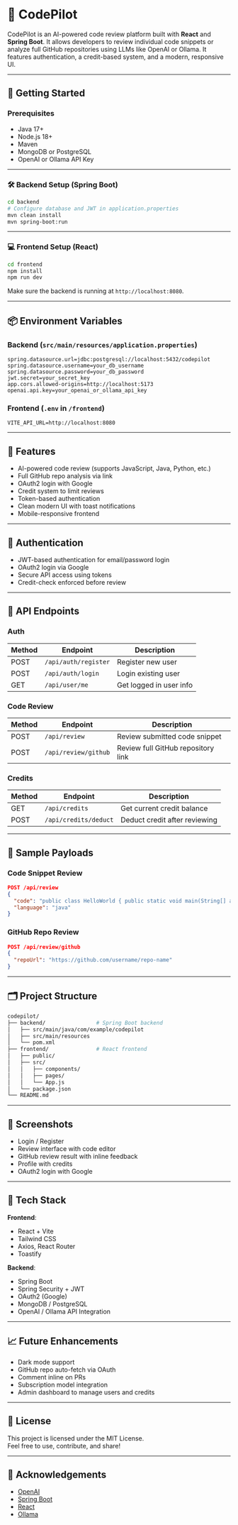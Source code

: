 # 🤖 CodePilot

CodePilot is an AI-powered code review platform built with **React** and **Spring Boot**. It allows developers to review individual code snippets or analyze full GitHub repositories using LLMs like OpenAI or Ollama. It features authentication, a credit-based system, and a modern, responsive UI.

---

## 🚀 Getting Started

### Prerequisites

- Java 17+
- Node.js 18+
- Maven
- MongoDB or PostgreSQL
- OpenAI or Ollama API Key

---

### 🛠 Backend Setup (Spring Boot)

```bash
cd backend
# Configure database and JWT in application.properties
mvn clean install
mvn spring-boot:run
```

---

### 💻 Frontend Setup (React)

```bash
cd frontend
npm install
npm run dev
```

Make sure the backend is running at `http://localhost:8080`.

---

## 📦 Environment Variables

### Backend (`src/main/resources/application.properties`)

```properties
spring.datasource.url=jdbc:postgresql://localhost:5432/codepilot
spring.datasource.username=your_db_username
spring.datasource.password=your_db_password
jwt.secret=your_secret_key
app.cors.allowed-origins=http://localhost:5173
openai.api.key=your_openai_or_ollama_api_key
```

### Frontend (`.env` in `/frontend`)

```env
VITE_API_URL=http://localhost:8080
```

---

## 🧠 Features

- AI-powered code review (supports JavaScript, Java, Python, etc.)
- Full GitHub repo analysis via link
- OAuth2 login with Google
- Credit system to limit reviews
- Token-based authentication
- Clean modern UI with toast notifications
- Mobile-responsive frontend

---

## 🔐 Authentication

- JWT-based authentication for email/password login
- OAuth2 login via Google
- Secure API access using tokens
- Credit-check enforced before review

---

## 🔁 API Endpoints

### Auth

| Method | Endpoint             | Description             |
|--------|----------------------|-------------------------|
| POST   | `/api/auth/register` | Register new user       |
| POST   | `/api/auth/login`    | Login existing user     |
| GET    | `/api/user/me`       | Get logged in user info |

### Code Review

| Method | Endpoint              | Description                        |
|--------|-----------------------|------------------------------------|
| POST   | `/api/review`         | Review submitted code snippet      |
| POST   | `/api/review/github`  | Review full GitHub repository link |

### Credits

| Method | Endpoint               | Description                   |
|--------|------------------------|-------------------------------|
| GET    | `/api/credits`         | Get current credit balance    |
| POST   | `/api/credits/deduct`  | Deduct credit after reviewing |

---

## 🧪 Sample Payloads

### Code Snippet Review

```json
POST /api/review
{
  "code": "public class HelloWorld { public static void main(String[] args) { System.out.println(\"Hello\"); } }",
  "language": "java"
}
```

### GitHub Repo Review

```json
POST /api/review/github
{
  "repoUrl": "https://github.com/username/repo-name"
}
```

---

## 🗂️ Project Structure

```bash
codepilot/
├── backend/                # Spring Boot backend
│   ├── src/main/java/com/example/codepilot
│   ├── src/main/resources
│   └── pom.xml
├── frontend/               # React frontend
│   ├── public/
│   ├── src/
│   │   ├── components/
│   │   ├── pages/
│   │   └── App.js
│   └── package.json
└── README.md
```

---

## 📸 Screenshots

- Login / Register
- Review interface with code editor
- GitHub review result with inline feedback
- Profile with credits
- OAuth2 login with Google

---

## 🤖 Tech Stack

**Frontend**:  
- React + Vite  
- Tailwind CSS  
- Axios, React Router  
- Toastify

**Backend**:  
- Spring Boot  
- Spring Security + JWT  
- OAuth2 (Google)  
- MongoDB / PostgreSQL  
- OpenAI / Ollama API Integration

---

## 📈 Future Enhancements

- Dark mode support
- GitHub repo auto-fetch via OAuth
- Comment inline on PRs
- Subscription model integration
- Admin dashboard to manage users and credits

---

## 📄 License

This project is licensed under the MIT License.  
Feel free to use, contribute, and share!

---

## 🙌 Acknowledgements

- [OpenAI](https://openai.com/)
- [Spring Boot](https://spring.io/projects/spring-boot)
- [React](https://reactjs.org/)
- [Ollama](https://ollama.com)